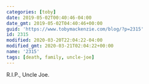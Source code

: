 ```yaml
---
categories: [toby]
date: 2019-05-02T00:40:46-04:00
date_gmt: 2019-05-02T04:40:46+00:00
guid: 'https://www.tobymackenzie.com/blog/?p=2315'
id: 2315
modified: 2020-03-20T22:04:22-04:00
modified_gmt: 2020-03-21T02:04:22+00:00
name: '2315'
tags: [death, family, uncle-joe]
---
```


R.I.P., Uncle Joe.
